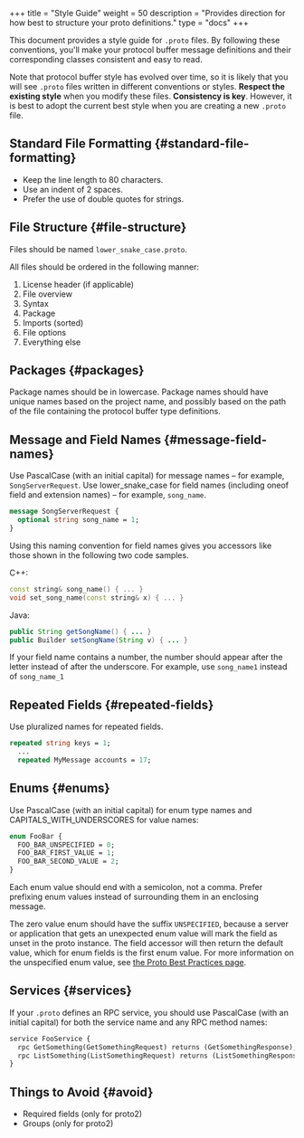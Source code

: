 +++
title = "Style Guide"
weight = 50
description = "Provides direction for how best to structure your proto definitions."
type = "docs"
+++

This document provides a style guide for `.proto` files. By following these
conventions, you'll make your protocol buffer message definitions and their
corresponding classes consistent and easy to read.

Note that protocol buffer style has evolved over time, so it is likely that you
will see `.proto` files written in different conventions or styles. **Respect
the existing style** when you modify these files. **Consistency is key**.
However, it is best to adopt the current best style when you are creating a new
`.proto` file.

## Standard File Formatting {#standard-file-formatting}

*   Keep the line length to 80 characters.
*   Use an indent of 2 spaces.
*   Prefer the use of double quotes for strings.

## File Structure {#file-structure}

Files should be named `lower_snake_case.proto`.

All files should be ordered in the following manner:

1.  License header (if applicable)
1.  File overview
1.  Syntax
1.  Package
1.  Imports (sorted)
1.  File options
1.  Everything else

## Packages {#packages}

Package names should be in lowercase. Package names should have unique names
based on the project name, and possibly based on the path of the file containing
the protocol buffer type definitions.

## Message and Field Names {#message-field-names}

Use PascalCase (with an initial capital) for message names – for example,
`SongServerRequest`. Use lower_snake_case for field names (including oneof field
and extension names) – for example, `song_name`.

```proto
message SongServerRequest {
  optional string song_name = 1;
}
```

Using this naming convention for field names gives you accessors like those
shown in the following two code samples.

C++:

```cpp
const string& song_name() { ... }
void set_song_name(const string& x) { ... }
```

Java:

```java
public String getSongName() { ... }
public Builder setSongName(String v) { ... }
```

If your field name contains a number, the number should appear after the letter
instead of after the underscore. For example, use `song_name1` instead of
`song_name_1`

## Repeated Fields {#repeated-fields}

Use pluralized names for repeated fields.

```proto
repeated string keys = 1;
  ...
  repeated MyMessage accounts = 17;
```

## Enums {#enums}

Use PascalCase (with an initial capital) for enum type names and
CAPITALS_WITH_UNDERSCORES for value names:

```proto
enum FooBar {
  FOO_BAR_UNSPECIFIED = 0;
  FOO_BAR_FIRST_VALUE = 1;
  FOO_BAR_SECOND_VALUE = 2;
}
```

Each enum value should end with a semicolon, not a comma. Prefer prefixing enum
values instead of surrounding them in an enclosing message.

The zero value enum should have the suffix `UNSPECIFIED`, because a server or
application that gets an unexpected enum value will mark the field as unset in
the proto instance. The field accessor will then return the default value, which
for enum fields is the first enum value. For more information on the unspecified
enum value, see
[the Proto Best Practices page](/programming-guides/dos-donts#unspecified-enum).

## Services {#services}

If your `.proto` defines an RPC service, you should use PascalCase (with an
initial capital) for both the service name and any RPC method names:

```proto
service FooService {
  rpc GetSomething(GetSomethingRequest) returns (GetSomethingResponse);
  rpc ListSomething(ListSomethingRequest) returns (ListSomethingResponse);
}
```

## Things to Avoid {#avoid}

*   Required fields (only for proto2)
*   Groups (only for proto2)
